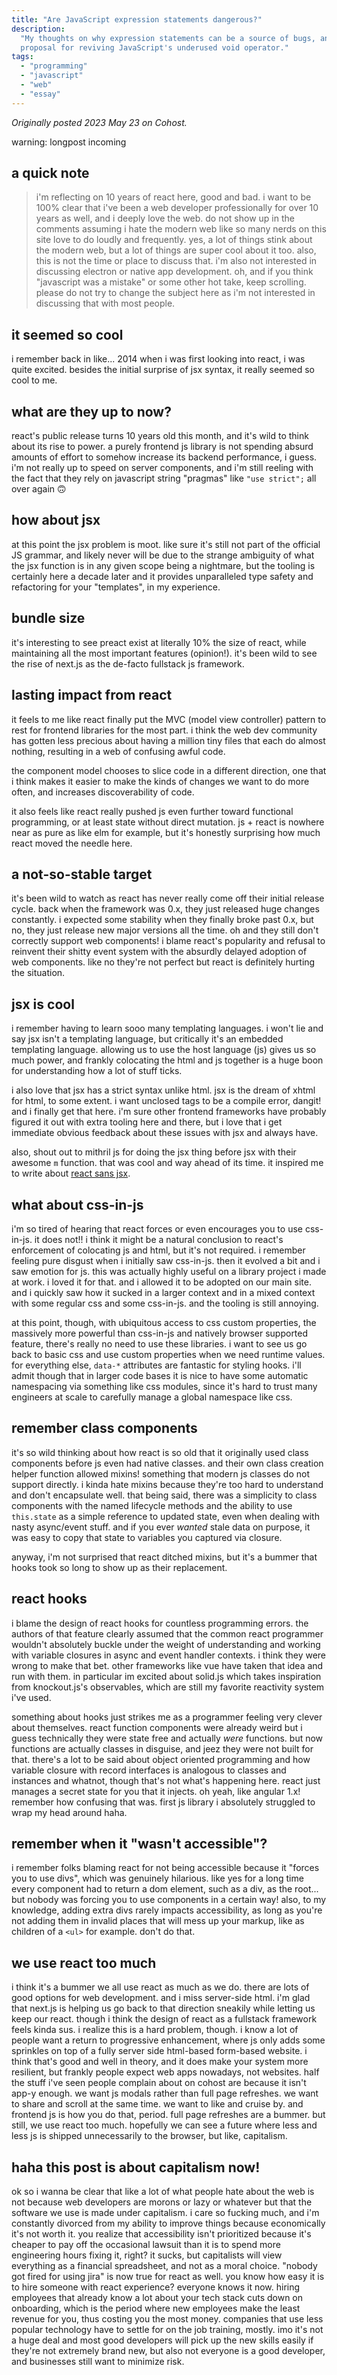 ```yaml
---
title: "Are JavaScript expression statements dangerous?"
description:
  "My thoughts on why expression statements can be a source of bugs, and a
  proposal for reviving JavaScript's underused void operator."
tags:
  - "programming"
  - "javascript"
  - "web"
  - "essay"
---
```


_Originally posted 2023 May 23 on Cohost._

warning: longpost incoming

## a quick note

> i'm reflecting on 10 years of react here, good and bad. i want to be 100%
> clear that i've been a web developer professionally for over 10 years as well,
> and i deeply love the web. do not show up in the comments assuming i hate the
> modern web like so many nerds on this site love to do loudly and frequently.
> yes, a lot of things stink about the modern web, but a lot of things are super
> cool about it too. also, this is not the time or place to discuss that. i'm
> also not interested in discussing electron or native app development. oh, and
> if you think "javascript was a mistake" or some other hot take, keep
> scrolling. please do not try to change the subject here as i'm not interested
> in discussing that with most people.

## it seemed so cool

i remember back in like... 2014 when i was first looking into react, i was quite
excited. besides the initial surprise of jsx syntax, it really seemed so cool to
me.

## what are they up to now?

react's public release turns 10 years old this month, and it's wild to think
about its rise to power. a purely frontend js library is not spending absurd
amounts of effort to somehow increase its backend performance, i guess. i'm not
really up to speed on server components, and i'm still reeling with the fact
that they rely on javascript string "pragmas" like `"use strict";` all over
again 🙃

## how about jsx

at this point the jsx problem is moot. like sure it's still not part of the
official JS grammar, and likely never will be due to the strange ambiguity of
what the jsx function is in any given scope being a nightmare, but the tooling
is certainly here a decade later and it provides unparalleled type safety and
refactoring for your "templates", in my experience.

## bundle size

it's interesting to see preact exist at literally 10% the size of react, while
maintaining all the most important features (opinion!). it's been wild to see
the rise of next.js as the de-facto fullstack js framework.

## lasting impact from react

it feels to me like react finally put the MVC (model view controller) pattern to
rest for frontend libraries for the most part. i think the web dev community has
gotten less precious about having a million tiny files that each do almost
nothing, resulting in a web of confusing awful code.

the component model chooses to slice code in a different direction, one that i
think makes it easier to make the kinds of changes we want to do more often, and
increases discoverability of code.

it also feels like react really pushed js even further toward functional
programming, or at least state without direct mutation. js + react is nowhere
near as pure as like elm for example, but it's honestly surprising how much
react moved the needle here.

## a not-so-stable target

it's been wild to watch as react has never really come off their initial release
cycle. back when the framework was 0.x, they just released huge changes
constantly. i expected some stability when they finally broke past 0.x, but no,
they just release new major versions all the time. oh and they still don't
correctly support web components! i blame react's popularity and refusal to
reinvent their shitty event system with the absurdly delayed adoption of web
components. like no they're not perfect but react is definitely hurting the
situation.

## jsx is cool

i remember having to learn sooo many templating languages. i won't lie and say
jsx isn't a templating language, but critically it's an embedded templating
language. allowing us to use the host language (js) gives us so much power, and
frankly colocating the html and js together is a huge boon for understanding how
a lot of stuff ticks.

i also love that jsx has a strict syntax unlike html. jsx is the dream of xhtml
for html, to some extent. i want unclosed tags to be a compile error, dangit!
and i finally get that here. i'm sure other frontend frameworks have probably
figured it out with extra tooling here and there, but i love that i get
immediate obvious feedback about these issues with jsx and always have.

also, shout out to mithril js for doing the jsx thing before jsx with their
awesome `m` function. that was cool and way ahead of its time. it inspired me to
write about
[react sans jsx](https://www.wavebeem.com/blog/2017/08/11/react-without-jsx/).

## what about css-in-js

i'm so tired of hearing that react forces or even encourages you to use
css-in-js. it does not!! i think it might be a natural conclusion to react's
enforcement of colocating js and html, but it's not required. i remember feeling
pure disgust when i initially saw css-in-js. then it evolved a bit and i saw
emotion for js. this was actually highly useful on a library project i made at
work. i loved it for that. and i allowed it to be adopted on our main site. and
i quickly saw how it sucked in a larger context and in a mixed context with some
regular css and some css-in-js. and the tooling is still annoying.

at this point, though, with ubiquitous access to css custom properties, the
massively more powerful than css-in-js and natively browser supported feature,
there's really no need to use these libraries. i want to see us go back to basic
css and use custom properties when we need runtime values. for everything else,
`data-*` attributes are fantastic for styling hooks. i'll admit though that in
larger code bases it is nice to have some automatic namespacing via something
like css modules, since it's hard to trust many engineers at scale to carefully
manage a global namespace like css.

## remember class components

it's so wild thinking about how react is so old that it originally used class
components before js even had native classes. and their own class creation
helper function allowed mixins! something that modern js classes do not support
directly. i kinda hate mixins because they're too hard to understand and don't
encapsulate well. that being said, there was a simplicity to class components
with the named lifecycle methods and the ability to use `this.state` as a simple
reference to updated state, even when dealing with nasty async/event stuff. and
if you ever _wanted_ stale data on purpose, it was easy to copy that state to
variables you captured via closure.

anyway, i'm not surprised that react ditched mixins, but it's a bummer that
hooks took so long to show up as their replacement.

## react hooks

i blame the design of react hooks for countless programming errors. the authors
of that feature clearly assumed that the common react programmer wouldn't
absolutely buckle under the weight of understanding and working with variable
closures in async and event handler contexts. i think they were wrong to make
that bet. other frameworks like vue have taken that idea and run with them. in
particular im excited about solid.js which takes inspiration from knockout.js's
observables, which are still my favorite reactivity system i've used.

something about hooks just strikes me as a programmer feeling very clever about
themselves. react function components were already weird but i guess technically
they were state free and actually _were_ functions. but now functions are
actually classes in disguise, and jeez they were not built for that. there's a
lot to be said about object oriented programming and how variable closure with
record interfaces is analogous to classes and instances and whatnot, though
that's not what's happening here. react just manages a secret state for you that
it injects. oh yeah, like angular 1.x! remember how confusing that was. first js
library i absolutely struggled to wrap my head around haha.

## remember when it "wasn't accessible"?

i remember folks blaming react for not being accessible because it "forces you
to use divs", which was genuinely hilarious. like yes for a long time every
component had to return a dom element, such as a div, as the root... but nobody
was forcing you to use components in a certain way! also, to my knowledge,
adding extra divs rarely impacts accessibility, as long as you're not adding
them in invalid places that will mess up your markup, like as children of a
`<ul>` for example. don't do that.

## we use react too much

i think it's a bummer we all use react as much as we do. there are lots of good
options for web development. and i miss server-side html. i'm glad that next.js
is helping us go back to that direction sneakily while letting us keep our
react. though i think the design of react as a fullstack framework feels kinda
sus. i realize this is a hard problem, though. i know a lot of people want a
return to progressive enhancement, where js only adds some sprinkles on top of a
fully server side html-based form-based website. i think that's good and well in
theory, and it does make your system more resilient, but frankly people expect
web apps nowadays, not websites. half the stuff i've seen people complain about
on cohost are because it isn't app-y enough. we want js modals rather than full
page refreshes. we want to share and scroll at the same time. we want to like
and cruise by. and frontend js is how you do that, period. full page refreshes
are a bummer. but still, we use react too much. hopefully we can see a future
where less and less js is shipped unnecessarily to the browser, but like,
capitalism.

## haha this post is about capitalism now!

ok so i wanna be clear that like a lot of what people hate about the web is not
because web developers are morons or lazy or whatever but that the software we
use is made under capitalism. i care so fucking much, and i'm constantly
divorced from my ability to improve things because economically it's not worth
it. you realize that accessibility isn't prioritized because it's cheaper to pay
off the occasional lawsuit than it is to spend more engineering hours fixing it,
right? it sucks, but capitalists will view everything as a financial
spreadsheet, and not as a moral choice. "nobody got fired for using jira" is now
true for react as well. you know how easy it is to hire someone with react
experience? everyone knows it now. hiring employees that already know a lot
about your tech stack cuts down on onboarding, which is the period where new
employees make the least revenue for you, thus costing you the most money.
companies that use less popular technology have to settle for on the job
training, mostly. imo it's not a huge deal and most good developers will pick up
the new skills easily if they're not extremely brand new, but also not everyone
is a good developer, and businesses still want to minimize risk.
